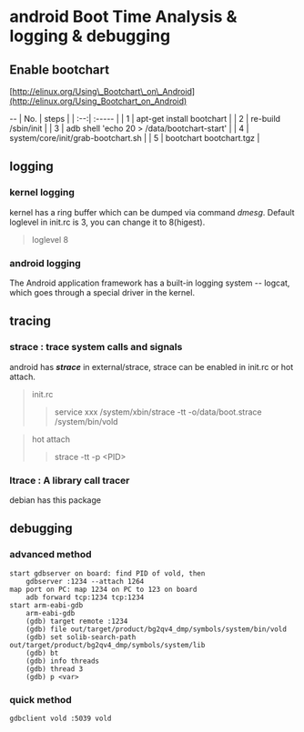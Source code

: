 # android Boot Time Analysis & logging & debugging

## Enable bootchart  
[http://elinux.org/Using\_Bootchart\_on\_Android](http://elinux.org/Using_Bootchart_on_Android)

--
| No. |  steps |
| :--:| :----- |
| 1 |  apt-get install bootchart |
| 2 |  re-build /sbin/init |
| 3 |  adb shell 'echo 20 \> /data/bootchart-start' |
| 4 |  system/core/init/grab-bootchart.sh |
| 5 |  bootchart bootchart.tgz |

## logging
### kernel logging
kernel has a ring buffer which can be dumped via command _dmesg_. Default loglevel in init.rc is 3, you can change it to 8(higest).
> loglevel 8  

### android logging
The Android application framework has a built-in logging system -- logcat, which goes through a special driver in the kernel.

## tracing
### strace : trace system calls and signals
android has _**strace**_ in external/strace, strace can be enabled in init.rc or hot attach.
> init.rc  
>> service xxx /system/xbin/strace -tt -o/data/boot.strace /system/bin/vold

> hot attach  
>> strace -tt -p &lt;PID>

### ltrace : A library call tracer
debian has this package

## debugging
### advanced method
    start gdbserver on board: find PID of vold, then
        gdbserver :1234 --attach 1264
    map port on PC: map 1234 on PC to 123 on board
        adb forward tcp:1234 tcp:1234
    start arm-eabi-gdb
        arm-eabi-gdb
        (gdb) target remote :1234
        (gdb) file out/target/product/bg2qv4_dmp/symbols/system/bin/vold
        (gdb) set solib-search-path out/target/product/bg2qv4_dmp/symbols/system/lib
        (gdb) bt
        (gdb) info threads
        (gdb) thread 3
        (gdb) p <var>


### quick method
    gdbclient vold :5039 vold
